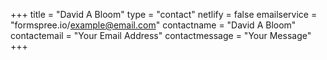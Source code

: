 +++
title = "David A Bloom"
type = "contact"
netlify = false
emailservice = "formspree.io/example@email.com"
contactname = "David A Bloom"
contactemail = "Your Email Address"
contactmessage = "Your Message"
+++

